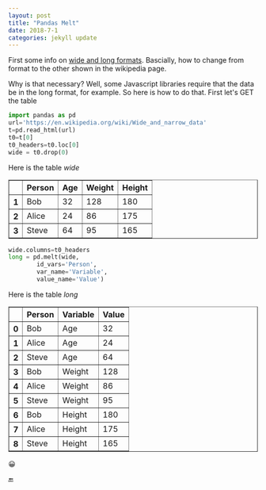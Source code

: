 ```yaml
---
layout: post
title: "Pandas Melt"
date: 2018-7-1
categories: jekyll update
---
```


First some info on [wide and long formats](https://en.wikipedia.org/wiki/Wide_and_narrow_data). Bascially, how to change from format to the other shown in the wikipedia page.

Why is that necessary? Well, some Javascript libraries require that the data be in the long format, for example. So here is how to do that. First let's GET the table

``` python
import pandas as pd
url='https://en.wikipedia.org/wiki/Wide_and_narrow_data'
t=pd.read_html(url)
t0=t[0]
t0_headers=t0.loc[0]
wide = t0.drop(0)
```

Here is the table *wide*

<table border="1" class="dataframe">
  <thead>
    <tr style="text-align: right;">
      <th></th>
      <th>Person</th>
      <th>Age</th>
      <th>Weight</th>
      <th>Height</th>
    </tr>
  </thead>
  <tbody>
    <tr>
      <th>1</th>
      <td>Bob</td>
      <td>32</td>
      <td>128</td>
      <td>180</td>
    </tr>
    <tr>
      <th>2</th>
      <td>Alice</td>
      <td>24</td>
      <td>86</td>
      <td>175</td>
    </tr>
    <tr>
      <th>3</th>
      <td>Steve</td>
      <td>64</td>
      <td>95</td>
      <td>165</td>
    </tr>
  </tbody>
</table>

``` python
wide.columns=t0_headers
long = pd.melt(wide,
        id_vars='Person',
        var_name='Variable', 
        value_name='Value')
```
Here is the table *long*

<table border="1" class="dataframe">
  <thead>
    <tr style="text-align: right;">
      <th></th>
      <th>Person</th>
      <th>Variable</th>
      <th>Value</th>
    </tr>
  </thead>
  <tbody>
    <tr>
      <th>0</th>
      <td>Bob</td>
      <td>Age</td>
      <td>32</td>
    </tr>
    <tr>
      <th>1</th>
      <td>Alice</td>
      <td>Age</td>
      <td>24</td>
    </tr>
    <tr>
      <th>2</th>
      <td>Steve</td>
      <td>Age</td>
      <td>64</td>
    </tr>
    <tr>
      <th>3</th>
      <td>Bob</td>
      <td>Weight</td>
      <td>128</td>
    </tr>
    <tr>
      <th>4</th>
      <td>Alice</td>
      <td>Weight</td>
      <td>86</td>
    </tr>
    <tr>
      <th>5</th>
      <td>Steve</td>
      <td>Weight</td>
      <td>95</td>
    </tr>
    <tr>
      <th>6</th>
      <td>Bob</td>
      <td>Height</td>
      <td>180</td>
    </tr>
    <tr>
      <th>7</th>
      <td>Alice</td>
      <td>Height</td>
      <td>175</td>
    </tr>
    <tr>
      <th>8</th>
      <td>Steve</td>
      <td>Height</td>
      <td>165</td>
    </tr>
  </tbody>
</table>

😀

🔚